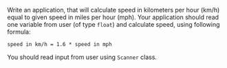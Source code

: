 Write an application, that will calculate speed in kilometers per hour (km/h) equal to given speed in miles per hour (mph). Your application should read one variable from user (of type `float`) and calculate speed, using following formula:

`speed in km/h = 1.6 * speed in mph`

You should read input from user using `Scanner` class.